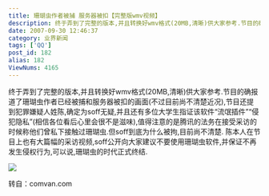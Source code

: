 ```yaml
---
title: 珊瑚虫作者被捕 服务器被扣【完整版wmv视频】
description: 终于弄到了完整的版本,并且转换好wmv格式(20MB,清晰)供大家参考.节目的确报道了珊瑚虫作者已经被捕和服务器被扣的画面(不过目前尚不清楚近况),节目还提到犯罪嫌疑人姓陈,确定为soff无疑,并且还有多位大学生指证该软件“流氓插件”“侵犯隐私”(相信各位看后心里会很不是滋味),值得注意的是腾讯的法务在接受采访的时候称他们曾私下接触过珊瑚虫.但soff到底为什么被拘,目前尚不清楚.陈本人在节目上也有大篇幅的采访视频,soff公开向大家建议不要使用珊瑚虫软件,并保证不再发生侵权行为,可以说,珊瑚虫的时代正式终结.[视频]：.....................
date: 2007-09-30 12:46:37
category: 业界新闻
tags: ['QQ']
post_id: 182
alias: 182
ViewNums: 4165
---
```


终于弄到了完整的版本,并且转换好wmv格式(20MB,清晰)供大家参考.节目的确报道了珊瑚虫作者已经被捕和服务器被扣的画面(不过目前尚不清楚近况),节目还提到犯罪嫌疑人姓陈,确定为soff无疑,并且还有多位大学生指证该软件&ldquo;流氓插件&rdquo;&ldquo;侵犯隐私&rdquo;(相信各位看后心里会很不是滋味),值得注意的是腾讯的法务在接受采访的时候称他们曾私下接触过珊瑚虫.但soff到底为什么被拘,目前尚不清楚.
陈本人在节目上也有大篇幅的采访视频,soff公开向大家建议不要使用珊瑚虫软件,并保证不再发生侵权行为,可以说,珊瑚虫的时代正式终结.

[![](http://www.comvan.com/news/h000/h11/img200709291651030.jpg)](http://www.comvan.com/news/h000/h11/img200709291651030.jpg)

转自：comvan.com

